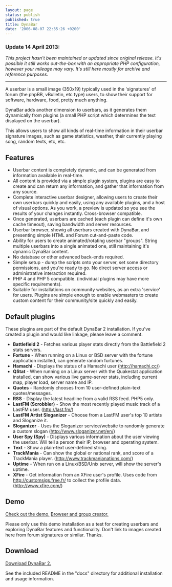 ```yaml
--- 
layout: page 
status: publish 
published: true 
title: DynaBar
date: '2006-08-07 22:35:26 +0200'
---
```


### Update 14 April 2013:

*This project hasn't been maintained or updated since original release.
It's possible it still works out-the-box with an appropriate PHP
configuration, however your mileage may vary. It's still here mostly for
archive and reference purposes.*

------------------------------------------------------------------------

A userbar is a small image (350x19) typically used in the 'signatures'
of forum (the phpBB, vBulletin, etc type) users, to show their support
for software, hardware, food, pretty much anything.

DynaBar adds another dimension to userbars, as it generates them
dynamically from plugins (a small PHP script which determines the text
displayed on the userbar).

This allows users to show all kinds of real-time information in their
userbar signature images, such as game statistics, weather, their
currently playing song, random texts, etc, etc.

Features
--------

-   Userbar content is completely dynamic, and can be generated from
    information available in real-time.
-   All content is provided via a simple plugin system, plugins are easy
    to create and can return any information, and gather that
    information from any source.
-   Complete interactive userbar designer, allowing users to create
    their own userbars quickly and easily, using any available plugins,
    and a host of visual options. As you work, a preview is updated so
    you see the results of your changes instantly.
    Cross-browser compatible.
-   Once generated, userbars are cached (each plugin can define it's own
    cache timeout), saving bandwidth and server resources.
-   Userbar browser, showig all userbars created with DynaBar, and
    presenting simple HTML and Forum cut-and-paste code.
-   Ability for users to create animated/rotating userbar "groups".
    String multiple userbars into a single animated one, still
    maintaining it's dynamic DynaBar content.
-   No database or other advanced back-ends required.
-   Simple setup - dump the scripts onto your server, set some directory
    permissions, and you're ready to go. No direct server access or
    administrative interaction required.
-   PHP 4 and PHP 5 compatible. (individual plugins may have more
    specific requirements).
-   Suitable for installations on community websites, as an extra
    'service' for users. Plugins are simple enough to enable webmasters
    to create custom content for their community/site quickly
    and easily.

Default plugins
---------------

These plugins are part of the default DynaBar 2 installation. If you've
created a plugin and would like linkage, please leave a comment.

- **Battlefield 2** - Fetches various player stats directly from the Battlefield 2 stats servers.
- **Fortune** - When running on a Linux or BSD server with the fortune application
    installed, can generate random furtunes.
- **Hamachi** - Displays the status of a Hamachi user (<http://hamachi.cc/>)
- **QStat** - When running on a Linux server with the Quakestat application
    installed, can show various live game-server stats, including
    current map, player load, server name and IP.
- **Quotes** - Randomly chooses from 10 user-defined plain-text quotes/messages.
- **RSS** - Display the latest headline from a valid RSS feed. PHP5 only.
- **LastFM (Scrobbler)** - Show the most recently played music track of a LastFM user.
    (<http://last.fm/>)
- **LastFM Artist Sloganizer** - Choose from a LastFM user's top 10 artists and Sloganize it.
- **Sloganizer** - Uses the Sloganizer service/website to randomly generate a custom
    slogan (<http://www.sloganizer.net/en/>)
- **User Spy (Spy)** - Displays various information about the user viewing the userbar.
    Will tell a person their IP, browser and operating system.
- **Text** - Show a plain-text user-defined string.
- **TrackMania** - Can show the global or national rank, and score of a
    TrackMania player. (<http://www.trackmanianations.com/>)
- **Uptime** - When run on a Linux/BSD/Unix server, will show the server's uptime.
- **XFire** - Get information from an XFire user's profile. Uses code from
    <http://customsigs.free.fr/> to collect the profile data.
    (<http://www.xfire.com/>)

Demo
----

[Check out the demo.](http://dynabar.shrimpworks.za.net/designer/)
[Browser and group
creator.](http://dynabar.shrimpworks.za.net/designer/browse.php)

Please only use this demo installation as a test for creating userbars
and exploring DynaBar features and functionality. Don't link to images
created here from forum signatures or similar. Thanks.

Download
--------

[Download DynaBar 2.](/assets/projects/dynabar/dynabar2.zip)

See the included README in the "docs" directory for additional
installation and usage information.
